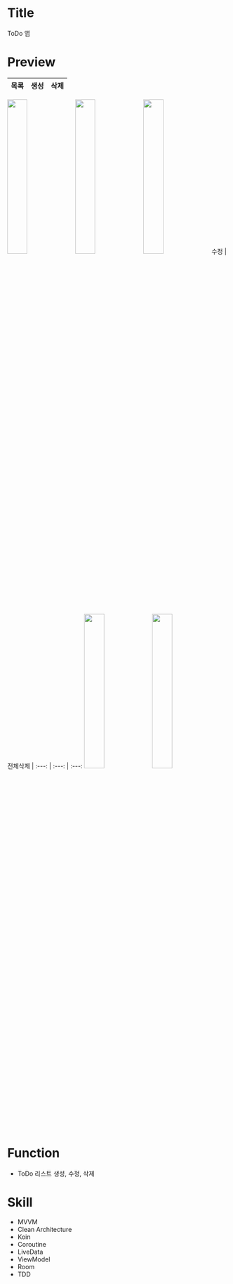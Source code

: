 # Title
ToDo 앱

# Preview
목록 | 생성 | 삭제
:---: | :---: | :---:
<img src= "https://user-images.githubusercontent.com/74343321/144487990-238d6d9d-6991-4a39-80cf-a2e2a5185c01.png" width="30%"/> <img src= "https://user-images.githubusercontent.com/74343321/144488085-943d5c0e-0254-42e4-bcd7-d101b01c6ee4.png" width="30%"/> <img src= "https://user-images.githubusercontent.com/74343321/144488133-d4cb29fa-e354-45a4-895d-52f339844e35.png" width="30%"/>
수정 | 전체삭제 | 
:---: | :---: | :---:
<img src= "https://user-images.githubusercontent.com/74343321/144488194-9308aebe-25f8-4057-ae3f-c004c388c41f.png" width="30%"/> <img src= "https://user-images.githubusercontent.com/74343321/144488358-ecc69659-6a7c-4419-a0ce-cae4b1af299d.png" width="30%"/>

# Function
 * ToDo 리스트 생성, 수정, 삭제

# Skill
 * MVVM
 * Clean Architecture
 * Koin
 * Coroutine
 * LiveData
 * ViewModel
 * Room
 * TDD
